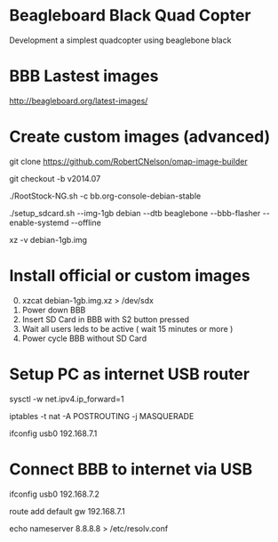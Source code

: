 Beagleboard Black Quad Copter
=============================

Development a simplest quadcopter using beaglebone black


BBB Lastest images
==================
http://beagleboard.org/latest-images/

Create custom images (advanced)
===============================

git clone https://github.com/RobertCNelson/omap-image-builder

git checkout -b v2014.07

./RootStock-NG.sh -c bb.org-console-debian-stable

./setup_sdcard.sh --img-1gb debian --dtb beaglebone --bbb-flasher --enable-systemd --offline

xz -v debian-1gb.img


Install official or custom images
=================================

0. xzcat debian-1gb.img.xz > /dev/sdx
1. Power down BBB
2. Insert SD Card in BBB with S2 button pressed
3. Wait all users leds to be active ( wait 15 minutes or more )
4. Power cycle BBB without SD Card


Setup PC as internet USB router
===============================

sysctl -w net.ipv4.ip_forward=1

iptables -t nat -A POSTROUTING -j MASQUERADE

ifconfig usb0 192.168.7.1


Connect BBB to internet via USB
===============================

ifconfig usb0 192.168.7.2

route add default gw 192.168.7.1

echo nameserver 8.8.8.8 > /etc/resolv.conf

